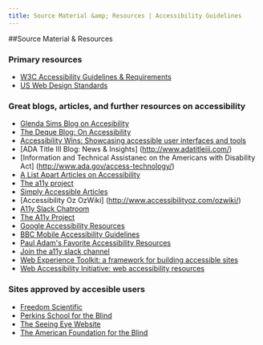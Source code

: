 ```yaml
---
title: Source Material &amp; Resources | Accessibility Guidelines
---
```

##Source Material &amp; Resources

### Primary resources
* [W3C Accessibility Guidelines & Requirements](https://www.w3.org/WAI/WCAG20/quickref/) 
* [US Web Design Standards](https://standards.usa.gov/getting-started/) 

### Great blogs, articles, and further resources on accessibility

* [Glenda Sims Blog on Accesibility](http://www.glendathegood.com/blog/?cat=3) 
* [The Deque Blog: On Accessibility](http://www.deque.com/blog/) 
* [Accessibility Wins: Showcasing accessible user interfaces and tools](https://a11ywins.tumblr.com/) 
* [ADA Title III Blog: News &amp; Insights] (http://www.adatitleiii.com/)
* [Information and Technical Assistanec on the Americans with Disability Act] (http://www.ada.gov/access-technology/)
* [A List Apart Articles on Accessibility](http://alistapart.com/topic/accessibility)
* [The a11y project](http://a11yproject.com/) 
* [Simply Accessible Articles](http://simplyaccessible.com/articles/) 
* [Accessibility Oz OzWiki] (http://www.accessibilityoz.com/ozwiki/) 
* [A11y Slack Chatroom](http://web-a11y.herokuapp.com/) 
* [The A11y Project](http://a11yproject.com/) 
* [Google Accessibility Resources](https://webaccessibility.withgoogle.com/resources) 
* [BBC Mobile Accessibility Guidelines](http://www.bbc.co.uk/guidelines/futuremedia/accessibility/mobile/user-experience) 
* [Paul Adam's Favorite Accessibility Resources](http://pauljadam.com/#/resources#heading0) 
* [Join the a11y slack channel](http://web-a11y.herokuapp.com/) 
* [Web Experience Toolkit: a framework for building accessible sites](http://wet-boew.github.io/v4.0-ci/index-en.html) 
* [Web Accessibility Initiative: web accessibility resources](https://www.w3.org/WAI/) 

### Sites approved by accesible users

* [Freedom Scientific](http://www.freedomscientific.com/) 
* [Perkins School for the Blind](http://www.perkins.org/) 
* [The Seeing Eye Website](http://www.seeingeye.org/?referrer=https://www.google.com/) 
* [The American Foundation for the Blind](http://www.afb.org/default.aspx)




